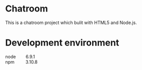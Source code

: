 # Chatroom
This is a chatroom project which bulit with HTML5 and Node.js.

# Development environment
node &nbsp;&nbsp;&nbsp;&nbsp;&nbsp;&nbsp; 6.9.1 <br>
npm &nbsp;&nbsp;&nbsp;&nbsp;&nbsp;&nbsp;&nbsp;  3.10.8
